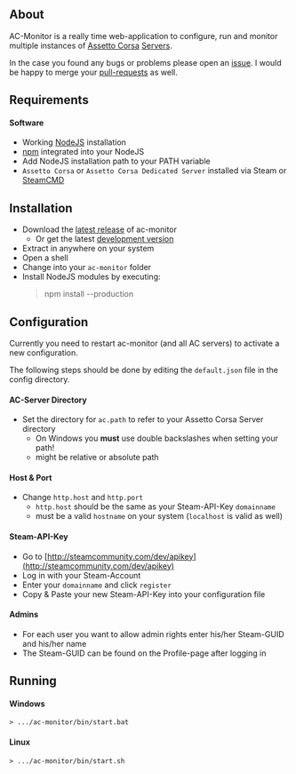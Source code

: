 ## About
AC-Monitor is a really time web-application to configure, run and monitor multiple 
instances of [Assetto Corsa](http://store.steampowered.com/app/244210) [Servers](https://steamdb.info/app/302550/).

In the case you found any bugs or problems please open an [issue](https://github.com/schmic/ac-monitor/issues).
I would be happy to merge your [pull-requests](https://help.github.com/articles/creating-a-pull-request) as well.

## Requirements
#### Software
 * Working [NodeJS](http://nodejs.org/download/) installation
 * [npm](https://www.npmjs.org/) integrated into your NodeJS
 * Add NodeJS installation path to your PATH variable
 * `Assetto Corsa` or `Assetto Corsa Dedicated Server` installed via Steam or [SteamCMD](https://developer.valvesoftware.com/wiki/SteamCMD)

## Installation
* Download the [latest release](https://github.com/schmic/ac-monitor/releases) of ac-monitor
    * Or get the latest [development version](https://github.com/schmic/ac-monitor/archive/master.zip)
* Extract in anywhere on your system
* Open a shell
* Change into your `ac-monitor` folder
* Install NodeJS modules by executing:
    > npm install --production

## Configuration

Currently you need to restart ac-monitor (and all AC servers) to activate a new configuration.

The following steps should be done by editing the `default.json` file in the config directory.

#### AC-Server Directory
* Set the directory for `ac.path` to refer to your Assetto Corsa Server directory
    * On Windows you **must** use double backslashes when setting your path!
    * might be relative or absolute path
    
#### Host & Port
* Change `http.host` and `http.port`
    * `http.host` should be the same as your Steam-API-Key `domainname`
    * must be a valid `hostname` on your system (`localhost` is valid as well)
     
#### Steam-API-Key
* Go to [http://steamcommunity.com/dev/apikey](http://steamcommunity.com/dev/apikey)
* Log in with your Steam-Account
* Enter your `domainname` and click `register`
* Copy & Paste your new Steam-API-Key into your configuration file

#### Admins
* For each user you want to allow admin rights enter his/her Steam-GUID and his/her name
* The Steam-GUID can be found on the Profile-page after logging in

## Running

#### Windows
    > .../ac-monitor/bin/start.bat
    
#### Linux
    > .../ac-monitor/bin/start.sh
